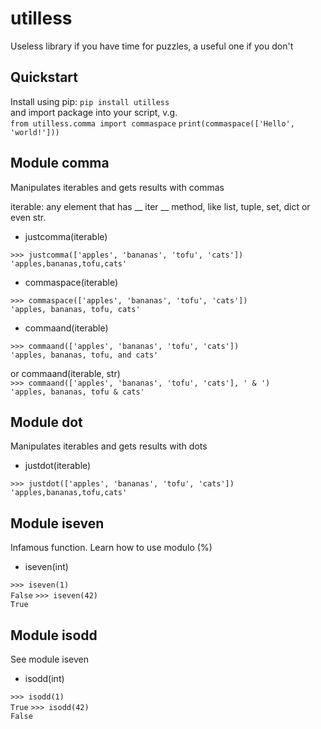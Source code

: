 # utilless
Useless library if you have time for puzzles, a useful one if you don't

## Quickstart
Install using pip: `pip install utilless`  
and import package into your script, v.g.  
`from utilless.comma import commaspace`
`print(commaspace(['Hello', 'world!']))`

## Module comma
Manipulates iterables and gets results with commas

iterable: any element that has __ iter __ method, like
list, tuple, set, dict or even str.

* justcomma(iterable)

`>>> justcomma(['apples', 'bananas', 'tofu', 'cats'])`  
`'apples,bananas,tofu,cats'`


* commaspace(iterable)

`>>> commaspace(['apples', 'bananas', 'tofu', 'cats'])`  
`'apples, bananas, tofu, cats'`

* commaand(iterable)

`>>> commaand(['apples', 'bananas', 'tofu', 'cats'])`  
`'apples, bananas, tofu, and cats'`

or commaand(iterable, str)  
`>>> commaand(['apples', 'bananas', 'tofu', 'cats'], ' & ')`  
`'apples, bananas, tofu & cats'`

## Module dot
Manipulates iterables and gets results with dots

* justdot(iterable)

`>>> justdot(['apples', 'bananas', 'tofu', 'cats'])`  
`'apples,bananas,tofu,cats'`

## Module iseven
Infamous function. Learn how to use modulo (%)

* iseven(int)

`>>> iseven(1)`  
`False`
`>>> iseven(42)`  
`True`

## Module isodd 
See module iseven 

* isodd(int)

`>>> isodd(1)`  
`True`
`>>> isodd(42)`  
`False`